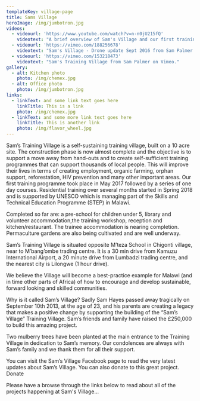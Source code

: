 ```yaml
---
templateKey: village-page
title: Sams Village
heroImage: /img/jumbotron.jpg
videos:
  - videourl: 'https://www.youtube.com/watch?v=n-n0jU215fQ'
    videotext: "A brief overview of Sam's Village and our first training course for Tailors"
  - videourl: 'https://vimeo.com/188256678'
    videotext: "Sam's Village - Drone update Sept 2016 from Sam Palmer on Vimeo."
  - videourl: 'https://vimeo.com/153218473'
    videotext: "Sam's Training Village from Sam Palmer on Vimeo."
gallery:
  - alt: Kitchen photo
    photo: /img/chemex.jpg
  - alt: Office photo
    photo: /img/jumbotron.jpg
links:
  - linkText: and some link text goes here
    linkTitle: This is a link
    photo: /img/chemex.jpg
  - linkText: and some more link text goes here
    linkTitle: This is another link
    photo: /img/flavor_wheel.jpg
---
```



Sam’s Training Village is a self-sustaining training village, built on a 10 acre site. The construction phase is now almost complete and the objective is to support a move away from hand-outs and to create self-sufficient training programmes that can support thousands of local people. This will improve their lives in terms of creating employment, organic farming, orphan support, reforestation, HIV prevention and many other important areas. Our first training programme took place in May 2017 followed by a series of one day courses. Residential training over several months started in Spring 2018 and is supported by UNESCO which is managing part of the Skills and Technical Education Programme (STEP) in Malawi.

Completed so far are: a pre-school for children under 5, library and volunteer accommodation,the training workshop, reception and kitchen/restaurant. The trainee accommodation is nearing completion. Permaculture gardens are also being cultivated and are well underway.

Sam’s Training Village is situated opposite M’teza School in Chigonti village, near to M’bang’ombe trading centre. It is a 30 min drive from Kamuzu International Airport, a 20 minute drive from Lumbadzi trading centre, and the nearest city is Lilongwe (1 hour drive).

We believe the Village will become a best-practice example for Malawi (and in time other parts of Africa) of how to encourage and develop sustainable, forward looking and skilled communities.

Why is it called Sam’s Village? Sadly Sam Hayes passed away tragically on September 10th 2013, at the age of 23, and his parents are creating a legacy that makes a positive change by supporting the building of the “Sam’s Village” Training Village. Sam’s friends and family have raised the £250,000 to build this amazing project. 

Two mulberry trees have been planted at the main entrance to the Training Village in dedication to Sam’s memory. Our condolences are always with Sam’s family and we thank them for all their support.

You can visit the Sam’s Village Facebook page to read the very latest updates about Sam’s Village. You can also donate to this great project.
Donate

Please have a browse through the links below to read about all of the projects happening at Sam's Village...
